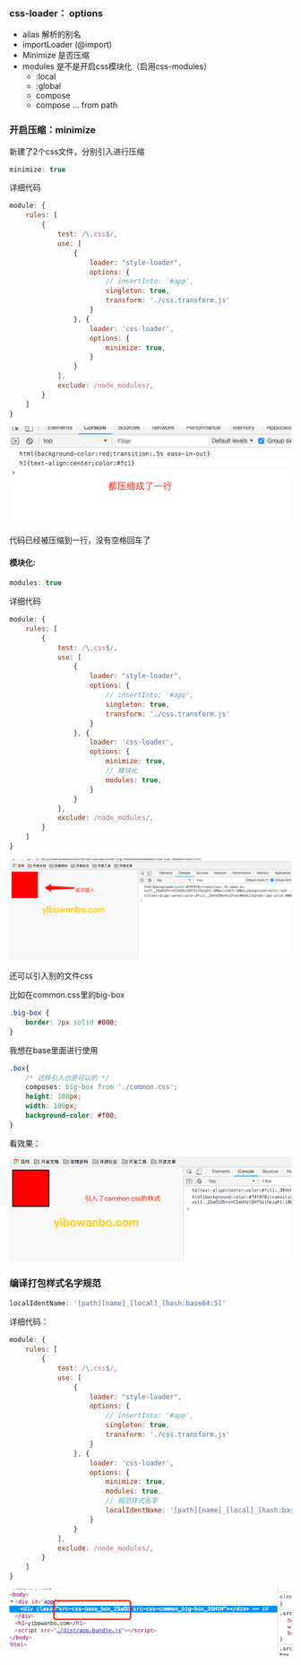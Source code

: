 ### css-loader： options
 - alias 解析的别名
 - importLoader (@import)
 - Minimize 是否压缩
 - modules 是不是开启css模块化（启用css-modules）
    - :local
    - :global
    - compose
    - compose ... from path


### 开启压缩：minimize

新建了2个css文件，分别引入进行压缩

```js
minimize: true
```

详细代码

```js
module: {
    rules: [
        {
            test: /\.css$/,
            use: [
                {
                    loader: "style-loader",
                    options: {
                        // insertInto: '#app',
                        singleton: true,
                        transform: './css.transform.js'
                    }
                }, {
                    loader: 'css-loader',
                    options: {
                        minimize: true,
                    }
                }
            ],
            exclude: /node_modules/,
        }
    ]
}
```

![css-css-loader-minimize](./css-css-loader-minimize.png)

代码已经被压缩到一行，没有空格回车了


#### 模块化:

```js
modules: true
```

详细代码
```js
module: {
    rules: [
        {
            test: /\.css$/,
            use: [
                {
                    loader: "style-loader",
                    options: {
                        // insertInto: '#app',
                        singleton: true,
                        transform: './css.transform.js'
                    }
                }, {
                    loader: 'css-loader',
                    options: {
                        minimize: true,
                        // 模块化
                        modules: true,
                    }
                }
            ],
            exclude: /node_modules/,
        }
    ]
}
```

![css-loader-modules](./css-loader-modules.png)

还可以引入别的文件css

比如在common.css里的big-box
```css
.big-box {
    border: 2px solid #000;
}
```

我想在base里面进行使用

```css
.box{
    /* 这样引入也是可以的 */
    composes: big-box from './common.css';
    height: 100px;
    width: 100px;
    background-color: #f00;
}
```

看效果：

![css-loader-modules2](./css-loader-modules2.png)

### 编译打包样式名字规范

```js
localIdentName: '[path][name]_[local]_[hash:base64:5]'
```

详细代码：

```js
module: {
    rules: [
        {
            test: /\.css$/,
            use: [
                {
                    loader: "style-loader",
                    options: {
                        // insertInto: '#app',
                        singleton: true,
                        transform: './css.transform.js'
                    }
                }, {
                    loader: 'css-loader',
                    options: {
                        minimize: true,
                        modules: true,
                        // 规范样式名字
                        localIdentName: '[path][name]_[local]_[hash:base64:5]'
                    }
                }
            ],
            exclude: /node_modules/,
        }
    ]
}
```

![css-loader-modules3](css-loader-modules3.png)

